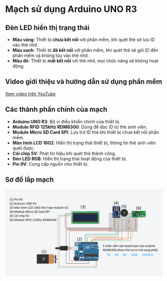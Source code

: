 # Mạch sử dụng Arduino UNO R3
## Đèn LED hiển thị trạng thái
- **Màu vàng**: Thiết bị **chưa kết nối** với phần mềm, khi quét thẻ sẽ lưu ID vào thẻ nhớ.
- **Màu xanh**: Thiết bị **đã kết nối** với phần mềm, khi quét thẻ sẽ gửi ID đến phần mềm và không lưu vào thẻ nhớ.
- **Màu đỏ**: Thiết bị **mất kết nối** với thẻ nhớ, mọi chức năng sẽ không hoạt động.

## Video giới thiệu và hướng dẫn sử dụng phần mềm
[Xem video trên YouTube](https://youtu.be/ZJCSwvYm6-4)

## Các thành phần chính của mạch
- **Arduino UNO R3**: Bộ vi điều khiển chính của thiết bị.
- **Module RFID 125kHz RDM6300**: Dùng để đọc ID từ thẻ sinh viên.
- **Module Micro SD Card SPI**: Lưu trữ ID thẻ khi thiết bị chưa kết nối phần mềm.
- **Màn hình LCD 1602**: Hiển thị trạng thái thiết bị, thông tin thẻ sinh viên quét được.
- **Còi chip 5V**: Phát tín hiệu khi quét thẻ thành công.
- **Đèn LED RGB**: Hiển thị trạng thái hoạt động của thiết bị.
- **Pin 9V**: Cung cấp nguồn cho thiết bị.

## Sơ đồ lắp mạch
![Hình ảnh sơ đồ lắp mạch](Sơ_đồ_mạch_arduino.png)